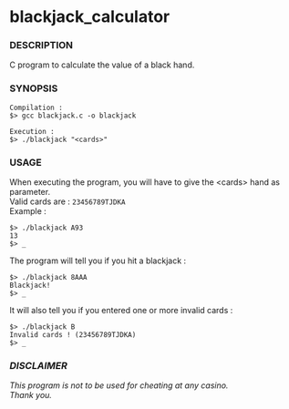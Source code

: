 # blackjack_calculator
### DESCRIPTION
C program to calculate the value of a black hand.

### SYNOPSIS
```
Compilation :
$> gcc blackjack.c -o blackjack

Execution :
$> ./blackjack "<cards>"
```

### USAGE
When executing the program, you will have to give the \<cards\> hand as parameter.<br />
Valid cards are : `23456789TJDKA`<br />
Example :
```
$> ./blackjack A93
13
$> _
```
The program will tell you if you hit a blackjack :
```
$> ./blackjack 8AAA
Blackjack!
$> _
```
It will also tell you if you entered one or more invalid cards :
```
$> ./blackjack B
Invalid cards ! (23456789TJDKA)
$> _
```
### *DISCLAIMER*
*This program is not to be used for cheating at any casino.<br />
Thank you.*
